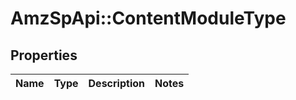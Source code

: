 # AmzSpApi::ContentModuleType

## Properties
Name | Type | Description | Notes
------------ | ------------- | ------------- | -------------

